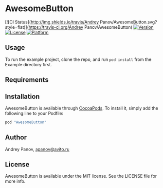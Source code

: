 # AwesomeButton

[![CI Status](http://img.shields.io/travis/Andrey Panov/AwesomeButton.svg?style=flat)](https://travis-ci.org/Andrey Panov/AwesomeButton)
[![Version](https://img.shields.io/cocoapods/v/AwesomeButton.svg?style=flat)](http://cocoapods.org/pods/AwesomeButton)
[![License](https://img.shields.io/cocoapods/l/AwesomeButton.svg?style=flat)](http://cocoapods.org/pods/AwesomeButton)
[![Platform](https://img.shields.io/cocoapods/p/AwesomeButton.svg?style=flat)](http://cocoapods.org/pods/AwesomeButton)

## Usage

To run the example project, clone the repo, and run `pod install` from the Example directory first.

## Requirements

## Installation

AwesomeButton is available through [CocoaPods](http://cocoapods.org). To install
it, simply add the following line to your Podfile:

```ruby
pod "AwesomeButton"
```

## Author

Andrey Panov, apanov@avito.ru

## License

AwesomeButton is available under the MIT license. See the LICENSE file for more info.
